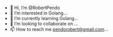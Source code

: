 - 👋 Hi, I’m @RobertPendo
- 👀 I’m interested in Golang...
- 🌱 I’m currently learning Golang...
- 💞️ I’m looking to collaborate on ...
- 📫 How to reach me pendorobert@gmail.com...

<!---
RobertPendo/RobertPendo is a ✨ special ✨ repository because its `README.md` (this file) appears on your GitHub profile.
You can click the Preview link to take a look at your changes.
--->
